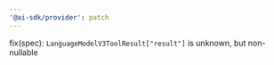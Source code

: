 ```yaml
---
'@ai-sdk/provider': patch
---
```


fix(spec): `LanguageModelV3ToolResult["result"]` is unknown, but non-nullable
